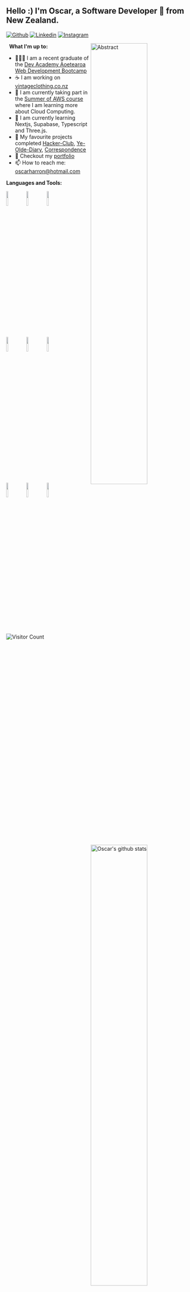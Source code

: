 <!-- Your title -->
## Hello :) I'm Oscar, a Software Developer 💯 from New Zealand.

[![Github](https://img.shields.io/badge/-Github-000?style=flat&logo=Github&logoColor=white)](https://github.com/drenchoman)
[![Linkedin](https://img.shields.io/badge/-LinkedIn-blue?style=flat&logo=Linkedin&logoColor=white)](https://www.linkedin.com/in/oscar-harron/)
[![Instagram](https://img.shields.io/badge/-Instagram-c13584?style=flat&labelColor=c13584&logo=instagram&logoColor=white)](https://www.instagram.com/its_oggie/)

&nbsp;
**What I'm up to:**
<img width="55%" align="right" alt="Abstract" src="https://res.cloudinary.com/dhkbanegq/image/upload/v1643400366/abstract_aop5gu.svg" />
  
- 👨🏽‍💻 I am a recent graduate of the [Dev Academy Aoetearoa Web Development Bootcamp](https://www.devacademy.co.nz)
- ☕ I am working on [vintageclothing.co.nz](https://www.vintageclothing.co.nz)
- 🧠 I am currently taking part in the [Summer of AWS course](https://nextwork.org/pages/summer-of-aws) where I am learning more about Cloud Computing.
- 📖 I am currently learning Nextjs, Supabase, Typescript and Three.js.
- 👯 My favourite projects completed [Hacker-Club](https://github.com/drenchoman/express_members_only), [Ye-Olde-Diary](https://blog-client-zeta.vercel.app/), [Correspondence](https://github.com/drenchoman/Delayed-Messaging)
- 🤔 Checkout my [portfolio](https://oscarharron.com)
- 📫 How to reach me: oscarharron@hotmail.com

**Languages and Tools:**
<p>
  <a href="https://github.com/onimur/handle-path-oz">
    <img width="55%" align="right" alt="Oscar's github stats" src="https://github-readme-stats.vercel.app/api?username=drenchoman&show_icons=true&hide_border=true" />
  </a>

<code><img width="10%" src="https://www.vectorlogo.zone/logos/w3_html5/w3_html5-ar21.svg"></code>
<code><img width="10%" src="https://www.vectorlogo.zone/logos/w3_css/w3_css-ar21.svg"></code>
<code><img width="10%" src="https://www.vectorlogo.zone/logos/javascript/javascript-horizontal.svg"></code>
  <br />
<code><img width="10%" src="https://www.vectorlogo.zone/logos/reactjs/reactjs-ar21.svg"></code>
<code><img width="10%" src="https://www.vectorlogo.zone/logos/nodejs/nodejs-horizontal.svg"></code>
<code><img width="10%" src="https://www.vectorlogo.zone/logos/expressjs/expressjs-ar21.svg"></code>
  <br />
<code><img width="10%" src="https://www.vectorlogo.zone/logos/mongodb/mongodb-ar21.svg"></code>
<code><img width="10%" src="https://www.vectorlogo.zone/logos/firebase/firebase-ar21.svg"></code>
<code><img width="10%" src="https://www.vectorlogo.zone/logos/npmjs/npmjs-ar21.svg"></code>
  <br />
</p>
  
![Visitor Count](https://profile-counter.glitch.me/{drenchoman}/count.svg)


<!-- This readme was inspired by Murillo Comino - https://github.com/onimur -->
